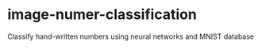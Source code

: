 # image-numer-classification
Classify hand-written numbers using neural networks and MNIST database
